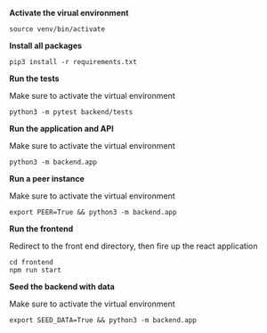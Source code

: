 **Activate the virual environment**
```
source venv/bin/activate
```

**Install all packages**
```
pip3 install -r requirements.txt
```

**Run the tests**

Make sure to activate the virtual environment
```
python3 -m pytest backend/tests
```

**Run the application and API**

Make sure to activate the virtual environment
```
python3 -m backend.app
```

**Run a peer instance**

Make sure to activate the virtual environment
```
export PEER=True && python3 -m backend.app
```

**Run the frontend**

Redirect to the front end directory, then fire up the react application
```
cd frontend
npm run start
```

**Seed the backend with data**

Make sure to activate the virtual environment
```
export SEED_DATA=True && python3 -m backend.app
```

